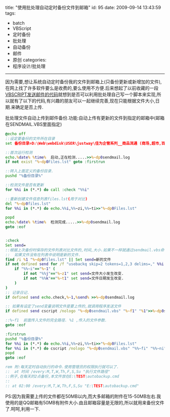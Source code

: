title: "使用批处理自动定时备份文件到邮箱"
id: 95
date: 2009-09-14 13:43:59
tags: 
- batch
- VBScript
- 定时备份
- 批处理
- 自动备份
- 邮件
- 原创
categories: 
- 程序设计/批处理
---


因为需要,想让系统自动定时备份我的文件到邮箱上(只备份更新或新增加的文件),在网上找了许多软件要么是收费的,要么使用不方便.后来想起了以前收藏的一段 [VBSCRIPT发送邮件的代码](/post/VBS_SEND_MAIL/)就想到是否可以利用批处理自己写一个脚本来实现,所以就有了以下的代码,有兴趣的朋友可以一起继续完善,现在只能根据文件大小,日期.来确定是否上传.

批处理文件自动上传到邮件备份.功能:自动上传有更新的文件到指定的邮箱中(邮箱在SENDMAIL.VBS里面指定)

```bat
@echo off
::设定要备份的文件所在目录
set 备份目录=D:\Web\webdisk\USER\justway\佳为企管系列__商品流通 (商场,超市,百货,批发商贸,电器,家居,加工)

::首次运行检测
echo.%date% %time%  启动,正在检测.....>>%~dp0sendmail.log
if not exist "%~dp0Files.lst" goto :firstrun

::转入上面定义的备份目录.
pushd "%备份目录%"

::检测文件是否有更新
for %%i in (*.*) do call :check "%%i"

::重新创建文件信息列表files.lst(用于对比)
del "%~dp0files.lst"
for %%i in (*.*) do echo.%%i,%%~zi,%%~ti>>"%~dp0Files.lst"

popd
echo.%date% %time%  检测完成.....>>%~dp0sendmail.log
goto :eof


:check
Set send=
::根据上次备份时保存的文件列表对比文件的,时间,大小.如果不一样就通过sendmail.vbs命令行把文件上传到邮箱中备份.
::	如果文件没有在列表中说明是新的文件.
find /i %1 "%~dp0files.lst" || Set send=新的文件
if not defined send for /f "usebackq skip=2 tokens=1,2,3 delims=," %%i in (`find /i %1 "%~dp0files.lst"`) do (
    if "%%~i"=="%~1" (
        if not "%%j"=="%~z1" set send=文件大小发生改变.
        if not "%%k"=="%~t1" set send=文件日期发生改变.
    )
)
:: 记录日记.
if defined send echo.check,%~1,%send% >>%~dp0sendmail.log

:: 如果有设定了send变量说明文件是要上传的,就调用程序发送文件
if defined send cscript /nologo "%~dp0sendmail.vbs" "%~f1" "%1">>%~dp0sendmail.log

::%~f1	前面传入文件的完全路径. %1 ,传入的文件参数.
goto :eof

:firstrun
pushd "%备份目录%"
for %%i in (*.*) do echo.%%i,%%~zi,%%~ti>>"%~dp0Files.lst"
for %%i in (*.*) do cscript /nologo "%~dp0sendmail.vbs" "%%~fi" "%%~ni">>%~dp0sendmail.log
popd
goto :eof

rem 附:每天定时自动执行的命令.使用管理员的权限执行就可以了.
::  at 时间 /every:M,T,W,Th,F,S,Su "执行文件路径"
::例子,在每天的2点备份,本文件放在E:\TEST\autobackup.cmd
::
:: at 02:00 /every:M,T,W,Th,F,S,Su "E:\TEST\autobackup.cmd"
```

PS:因为我需要上传的文件都在50MB以内,而大多邮箱的附件在15-50MB左右.我使用的是QQ邮箱有50MB有附件大小.由且邮箱容量是无限的,所以就用来备份文件了.呵呵,利用一下.
